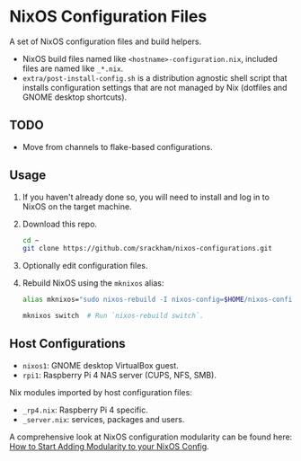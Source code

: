 # NixOS Configuration Files

A set of NixOS configuration files and build helpers.

- NixOS build files named like `<hostname>-configuration.nix`, included files are named like `_*.nix`.
- `extra/post-install-config.sh` is a distribution agnostic shell script that installs configuration settings that are not managed by Nix (dotfiles and GNOME desktop shortcuts).


## TODO
- Move from channels to flake-based configurations.


## Usage
1. If you haven't already done so, you will need to install and log in to NixOS on the target machine.

2. Download this repo.
    ```sh
    cd ~
    git clone https://github.com/srackham/nixos-configurations.git
    ```
3. Optionally edit configuration files.
4. Rebuild NixOS using the `mknixos` alias:
    ```sh
    alias mknixos="sudo nixos-rebuild -I nixos-config=$HOME/nixos-configurations/$HOST-configuration.nix"

    mknixos switch  # Run `nixos-rebuild switch`.
    ```


## Host Configurations
- `nixos1`: GNOME desktop VirtualBox guest.
- `rpi1`: Raspberry Pi 4 NAS server (CUPS, NFS, SMB).

Nix modules imported by host configuration files:

- `_rp4.nix`: Raspberry Pi 4 specific.
- `_server.nix`: services, packages and users.

A comprehensive look at NixOS configuration modularity can be found here:
[How to Start Adding Modularity to your NixOS Config](https://www.youtube.com/watch?v=bV3hfalcSKs).